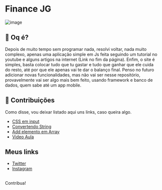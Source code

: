 # Finance JG

![image](https://user-images.githubusercontent.com/83095574/175036473-8d1c92ca-9dbf-4159-b3af-b55c0f3bea03.png)

## 💫 **Oq é?**

Depois de muito tempo sem programar nada, resolvi voltar, nada muito complexo, apenas uma aplicação simple em Js feita seguindo um tutorial no youtube e alguns artigos na internet (Link no fim da página).
Enfim, o site é simples, basta colocar tudo que tu gastar e tudo que ganhar que ele cuida do resto, até por que ele apenas vai te dar o balanço final. Penso no futuro adicionar novas funcionalidades, mas não vai ser nesse repositório, provavelmente vai ser algo mais bem feito, usando framework e banco de dados, quem sabe até um app mobile.

## 🤝 Contribuições

Como disse, vou deixar listado aqui uns links, caso queira algo.

- [CSS em input](https://pt.stackoverflow.com/questions/146020/adicionar-classe-css-em-input-ao-carregar-a-p%C3%A1gina)
- [Convertendo String](https://www.alura.com.br/artigos/convertendo-string-para-numero-em-javascript)
- [Add elemento em Array](https://www.mundojs.com.br/2018/08/31/adicionando-elementos-em-uma-lista-array-javascript/)
- [Video Aula](https://www.youtube.com/watch?v=xarRciYWT5Q)

## Meus links

- [Twitter](https://twitter.com/joaogustavob_)
- [Instagram](https://www.instagram.com/joaogustavobispo_/)

<br>
<span>Contribua!</span>
